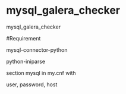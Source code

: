 # mysql_galera_checker
mysql_galera_checker

#Requirement

mysql-connector-python

python-iniparse

section mysql in my.cnf with

user, password, host

